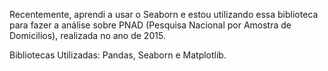  Recentemente, aprendi a usar o Seaborn e estou utilizando essa biblioteca para fazer a análise sobre PNAD (Pesquisa Nacional por Amostra de Domicilios), realizada no ano de 2015.
 
 Bibliotecas Utilizadas: Pandas, Seaborn e Matplotlib.
 
